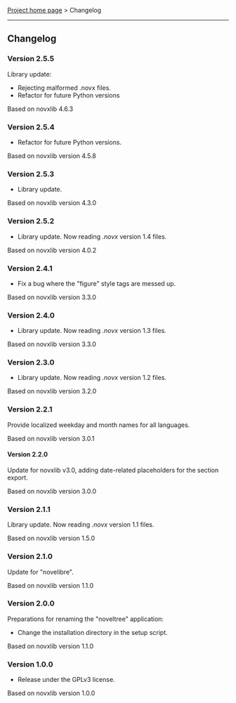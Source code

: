 [Project home page](../) > Changelog

------------------------------------------------------------------------

## Changelog


### Version 2.5.5

Library update:
- Rejecting malformed .novx files.
- Refactor for future Python versions

Based on novxlib 4.6.3

### Version 2.5.4

- Refactor for future Python versions.

Based on novxlib version 4.5.8

### Version 2.5.3

- Library update.

Based on novxlib version 4.3.0

### Version 2.5.2

- Library update. Now reading *.novx* version 1.4 files.

Based on novxlib version 4.0.2

### Version 2.4.1

- Fix a bug where the "figure" style tags are messed up. 

Based on novxlib version 3.3.0

### Version 2.4.0

- Library update. Now reading *.novx* version 1.3 files.

Based on novxlib version 3.3.0

### Version 2.3.0

- Library update. Now reading *.novx* version 1.2 files.

Based on novxlib version 3.2.0

### Version 2.2.1

Provide localized weekday and month names for all languages.

Based on novxlib version 3.0.1

#### Version 2.2.0

Update for novxlib v3.0, adding date-related placeholders for the section export.

Based on novxlib version 3.0.0

### Version 2.1.1

Library update.
Now reading *.novx* version 1.1 files. 

Based on novxlib version 1.5.0

### Version 2.1.0

Update for "novelibre".

Based on novxlib version 1.1.0

### Version 2.0.0

Preparations for renaming the "noveltree" application:
- Change the installation directory in the setup script.

Based on novxlib version 1.1.0

### Version 1.0.0

- Release under the GPLv3 license.

Based on novxlib version 1.0.0
